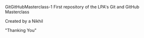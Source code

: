 GitGitHubMasterclass-1
First repository of the LPA's Git and GitHub Masterclass

Created by a Nikhil



"Thanking You"

